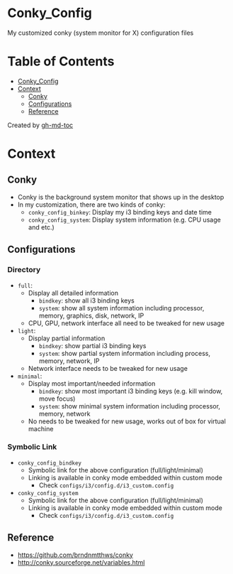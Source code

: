 # Conky_Config
My customized conky (system monitor for X) configuration files

Table of Contents
=================

* [Conky_Config](#conky_config)
* [Context](#context)
   * [Conky](#conky)
   * [Configurations](#configurations)
   * [Reference](#reference)

Created by [gh-md-toc](https://github.com/ekalinin/github-markdown-toc)

# Context

## Conky
- Conky is the background system monitor that shows up in the desktop
- In my customization, there are two kinds of conky:
    - `conky_config_binkey`: Display my i3 binding keys and date time
    - `conky_config_system`: Display system information (e.g. CPU usage and etc.)

## Configurations

### Directory
- `full`:
    - Display all detailed information
        - `bindkey`: show all i3 binding keys
        - `system`: show all system information including processor, memory, graphics, disk, network, IP
    - CPU, GPU, network interface all need to be tweaked for new usage
- `light`:
    - Display partial information
        - `bindkey`: show partial i3 binding keys
        - `system`: show partial system information including process, memory, network, IP
    - Network interface needs to be tweaked for new usage
- `minimal`:
    - Display most important/needed information
        - `bindkey`: show most important i3 binding keys (e.g. kill window, move focus)
        - `system`: show minimal system information including processor, memory, network
    - No needs to be tweaked for new usage, works out of box for virtual machine

### Symbolic Link
- `conky_config_bindkey`
    - Symbolic link for the above configuration (full/light/minimal)
    - Linking is available in conky mode embedded within custom mode
        - Check `configs/i3/config.d/i3_custom.config`
- `conky_config_system`
    - Symbolic link for the above configuration (full/light/minimal)
    - Linking is available in conky mode embedded within custom mode
        - Check `configs/i3/config.d/i3_custom.config`

## Reference
- https://github.com/brndnmtthws/conky
- http://conky.sourceforge.net/variables.html

